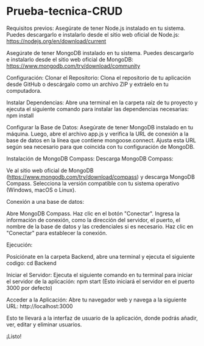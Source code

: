 # Prueba-tecnica-CRUD
Requisitos previos:
Asegúrate de tener Node.js instalado en tu sistema. Puedes descargarlo e instalarlo desde el sitio web oficial de Node.js:
https://nodejs.org/en/download/current

Asegúrate de tener MongoDB instalado en tu sistema. Puedes descargarlo e instalarlo desde el sitio web oficial de MongoDB:
https://www.mongodb.com/try/download/community

Configuración:
Clonar el Repositorio: Clona el repositorio de tu aplicación desde GitHub o descárgalo como un archivo ZIP y extráelo en tu computadora.

Instalar Dependencias: Abre una terminal en la carpeta raíz de tu proyecto y ejecuta el siguiente comando para instalar las dependencias necesarias:
npm install

Configurar la Base de Datos: Asegúrate de tener MongoDB instalado en tu máquina. Luego, abre el archivo app.js y verifica la URL de conexión a la base de datos en la línea que contiene mongoose.connect. Ajusta esta URL según sea necesario para que coincida con tu configuración de MongoDB.

Instalación de MongoDB Compass:
Descarga MongoDB Compass:

Ve al sitio web oficial de MongoDB (https://www.mongodb.com/try/download/compass) y descarga MongoDB Compass.
Selecciona la versión compatible con tu sistema operativo (Windows, macOS o Linux).

Conexión a una base de datos:

Abre MongoDB Compass.
Haz clic en el botón "Conectar".
Ingresa la información de conexión, como la dirección del servidor, el puerto, el nombre de la base de datos y las credenciales si es necesario.
Haz clic en "Conectar" para establecer la conexión.

Ejecución:

Posiciónate en la carpeta Backend, abre una terminal y ejecuta el siguiente codigo:
cd Backend

Iniciar el Servidor: Ejecuta el siguiente comando en tu terminal para iniciar el servidor de la aplicación:
npm start
(Esto iniciará el servidor en el puerto 3000 por defecto)

Acceder a la Aplicación: Abre tu navegador web y navega a la siguiente URL:
http://localhost:3000

Esto te llevará a la interfaz de usuario de la aplicación, donde podrás añadir, ver, editar y eliminar usuarios.

¡Listo!
